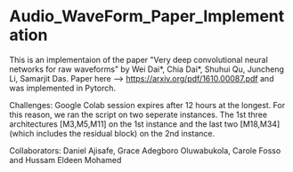 # Audio_WaveForm_Paper_Implementation

This is an implementaion of the paper "Very deep convolutional neural networks for raw waveforms" by Wei Dai*, Chia Dai*, Shuhui Qu, Juncheng Li, Samarjit Das. Paper here --> https://arxiv.org/pdf/1610.00087.pdf and was implemented in Pytorch.

Challenges: Google Colab session expires after 12 hours at the longest. For this reason, we ran the script on two seperate instances. The 1st three architectures [M3,M5,M11] on the 1st instance and the last two [M18,M34] (which includes the residual block)  on the 2nd instance.



Collaborators:
Daniel Ajisafe, Grace Adegboro Oluwabukola, Carole Fosso and Hussam Eldeen Mohamed


 
